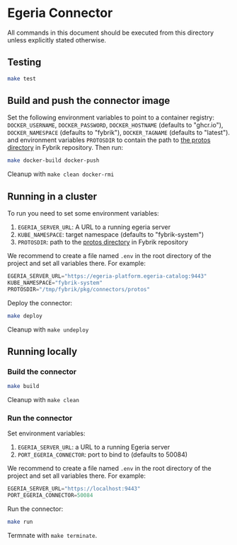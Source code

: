 # Egeria Connector

All commands in this document should be executed from this directory unless explicitly stated otherwise.


## Testing

```bash
make test
```

## Build and push the connector image

Set the following environment variables to point to a container registry: `DOCKER_USERNAME`, `DOCKER_PASSWORD`, `DOCKER_HOSTNAME` (defaults to "ghcr.io"), `DOCKER_NAMESPACE` (defaults to "fybrik"), `DOCKER_TAGNAME` (defaults to "latest"). and environment variables `PROTOSDIR` to contain the path to [the protos directory](https://github.com/fybrik/fybrik/tree/master/pkg/connectors/protos) in Fybrik repository.
Then run:

```bash
make docker-build docker-push
```

Cleanup with `make clean docker-rmi`

## Running in a cluster

To run you need to set some environment variables:

1. `EGERIA_SERVER_URL`: A URL to a running egeria server
2. `KUBE_NAMESPACE`: target namespace (defaults to "fybrik-system")
3. `PROTOSDIR`: path to the [protos directory](https://github.com/fybrik/fybrik/tree/master/pkg/connectors/protos) in Fybrik repository

We recommend to create a file named `.env` in the root directory of the project and set all variables there. For example:

```s
EGERIA_SERVER_URL="https://egeria-platform.egeria-catalog:9443"
KUBE_NAMESPACE="fybrik-system"
PROTOSDIR="/tmp/fybrik/pkg/connectors/protos"
```

Deploy the connector:

```bash
make deploy
```

Cleanup with `make undeploy`

## Running locally

### Build the connector

```bash
make build
```

Cleanup with `make clean`

### Run the connector

Set environment variables:

1. `EGERIA_SERVER_URL`: a URL to a running Egeria server
2. `PORT_EGERIA_CONNECTOR`: port to bind to (defaults to 50084)

We recommend to create a file named `.env` in the root directory of the project and set all variables there. For example:

```s
EGERIA_SERVER_URL="https://localhost:9443"
PORT_EGERIA_CONNECTOR=50084
```

Run the connector:

```bash
make run
```

Termnate with `make terminate`.
